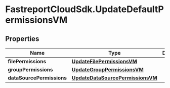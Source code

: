 # FastreportCloudSdk.UpdateDefaultPermissionsVM

## Properties

Name | Type | Description | Notes
------------ | ------------- | ------------- | -------------
**filePermissions** | [**UpdateFilePermissionsVM**](UpdateFilePermissionsVM.md) |  | [optional] 
**groupPermissions** | [**UpdateGroupPermissionsVM**](UpdateGroupPermissionsVM.md) |  | [optional] 
**dataSourcePermissions** | [**UpdateDataSourcePermissionsVM**](UpdateDataSourcePermissionsVM.md) |  | [optional] 


